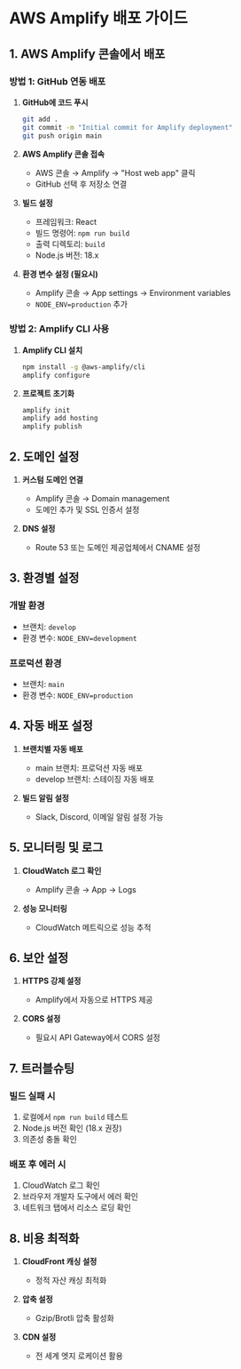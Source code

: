 # AWS Amplify 배포 가이드

## 1. AWS Amplify 콘솔에서 배포

### 방법 1: GitHub 연동 배포

1. **GitHub에 코드 푸시**
   ```bash
   git add .
   git commit -m "Initial commit for Amplify deployment"
   git push origin main
   ```

2. **AWS Amplify 콘솔 접속**
   - AWS 콘솔 → Amplify → "Host web app" 클릭
   - GitHub 선택 후 저장소 연결

3. **빌드 설정**
   - 프레임워크: React
   - 빌드 명령어: `npm run build`
   - 출력 디렉토리: `build`
   - Node.js 버전: 18.x

4. **환경 변수 설정 (필요시)**
   - Amplify 콘솔 → App settings → Environment variables
   - `NODE_ENV=production` 추가

### 방법 2: Amplify CLI 사용

1. **Amplify CLI 설치**
   ```bash
   npm install -g @aws-amplify/cli
   amplify configure
   ```

2. **프로젝트 초기화**
   ```bash
   amplify init
   amplify add hosting
   amplify publish
   ```

## 2. 도메인 설정

1. **커스텀 도메인 연결**
   - Amplify 콘솔 → Domain management
   - 도메인 추가 및 SSL 인증서 설정

2. **DNS 설정**
   - Route 53 또는 도메인 제공업체에서 CNAME 설정

## 3. 환경별 설정

### 개발 환경
- 브랜치: `develop`
- 환경 변수: `NODE_ENV=development`

### 프로덕션 환경
- 브랜치: `main`
- 환경 변수: `NODE_ENV=production`

## 4. 자동 배포 설정

1. **브랜치별 자동 배포**
   - main 브랜치: 프로덕션 자동 배포
   - develop 브랜치: 스테이징 자동 배포

2. **빌드 알림 설정**
   - Slack, Discord, 이메일 알림 설정 가능

## 5. 모니터링 및 로그

1. **CloudWatch 로그 확인**
   - Amplify 콘솔 → App → Logs

2. **성능 모니터링**
   - CloudWatch 메트릭으로 성능 추적

## 6. 보안 설정

1. **HTTPS 강제 설정**
   - Amplify에서 자동으로 HTTPS 제공

2. **CORS 설정**
   - 필요시 API Gateway에서 CORS 설정

## 7. 트러블슈팅

### 빌드 실패 시
1. 로컬에서 `npm run build` 테스트
2. Node.js 버전 확인 (18.x 권장)
3. 의존성 충돌 확인

### 배포 후 에러 시
1. CloudWatch 로그 확인
2. 브라우저 개발자 도구에서 에러 확인
3. 네트워크 탭에서 리소스 로딩 확인

## 8. 비용 최적화

1. **CloudFront 캐싱 설정**
   - 정적 자산 캐싱 최적화

2. **압축 설정**
   - Gzip/Brotli 압축 활성화

3. **CDN 설정**
   - 전 세계 엣지 로케이션 활용
